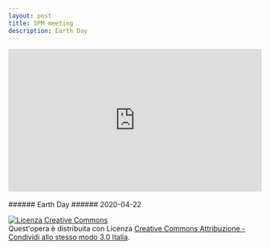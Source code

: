 ```yaml
---
layout: post
title: 5PM meeting
description: Earth Day
---
```

<div style="padding:56.25% 0 0 0;position:relative;"><iframe src="https://player.vimeo.com/video/449447348?autoplay=1&color=ffffff&byline=0&portrait=0" style="position:absolute;top:0;left:0;width:100%;height:100%;" frameborder="0" allow="autoplay; fullscreen" allowfullscreen></iframe></div><script src="https://player.vimeo.com/api/player.js"></script>
<br>
###### Earth Day
###### 2020-04-22

<a rel="license" href="http://creativecommons.org/licenses/by-sa/3.0/it/"><img alt="Licenza Creative Commons" style="border-width:0" src="https://i.creativecommons.org/l/by-sa/3.0/it/88x31.png" /></a><br />Quest'opera è distribuita con Licenza <a rel="license" href="http://creativecommons.org/licenses/by-sa/3.0/it/">Creative Commons Attribuzione - Condividi allo stesso modo 3.0 Italia</a>.

<!--
vecchio incorporamento youtube

<div class="media-container">
<iframe width="560" height="315" src="https://www.youtube-nocookie.com/embed/km_4vYQWUN8" frameborder="0" allow="accelerometer; autoplay; encrypted-media; gyroscope; picture-in-picture" allowfullscreen></iframe>
</div>

-->
